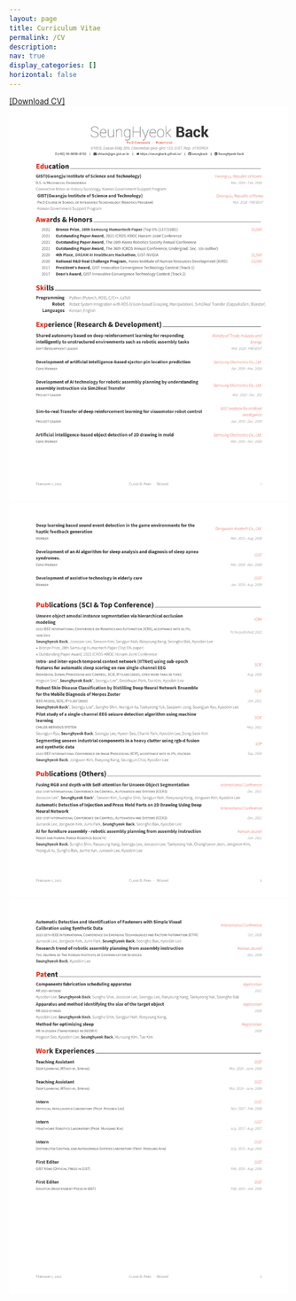 ```yaml
---
layout: page
title: Curriculum Vitae
permalink: /CV
description: 
nav: true
display_categories: []
horizontal: false
---
```


<a id="raw-url" href="https://github.com/SeungBack/SeungBack/blob/master/curriculum_vitae.pdf">[Download CV]</a>
![cv1](../assets/img/CV/curriculum_vitae-1.png)
![cv2](../assets/img/CV/curriculum_vitae-2.png)
![cv3](../assets/img/CV/curriculum_vitae-3.png)